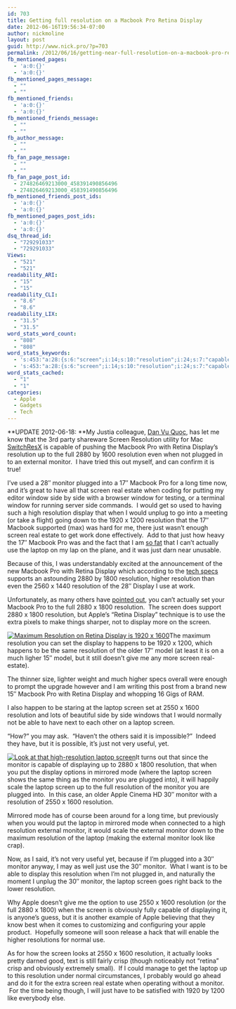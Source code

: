 ```yaml
---
id: 703
title: Getting full resolution on a Macbook Pro Retina Display
date: 2012-06-16T19:56:34-07:00
author: nickmoline
layout: post
guid: http://www.nick.pro/?p=703
permalink: /2012/06/16/getting-near-full-resolution-on-a-macbook-pro-retina-display/
fb_mentioned_pages:
  - 'a:0:{}'
  - 'a:0:{}'
fb_mentioned_pages_message:
  - ""
  - ""
fb_mentioned_friends:
  - 'a:0:{}'
  - 'a:0:{}'
fb_mentioned_friends_message:
  - ""
  - ""
fb_author_message:
  - ""
  - ""
fb_fan_page_message:
  - ""
  - ""
fb_fan_page_post_id:
  - 274826469213000_458391490856496
  - 274826469213000_458391490856496
fb_mentioned_friends_post_ids:
  - 'a:0:{}'
  - 'a:0:{}'
fb_mentioned_pages_post_ids:
  - 'a:0:{}'
  - 'a:0:{}'
dsq_thread_id:
  - "729291033"
  - "729291033"
Views:
  - "521"
  - "521"
readability_ARI:
  - "15"
  - "15"
readability_CLI:
  - "8.6"
  - "8.6"
readability_LIX:
  - "31.5"
  - "31.5"
word_stats_word_count:
  - "808"
  - "808"
word_stats_keywords:
  - 's:453:"a:28:{s:6:"screen";i:14;s:10:"resolution";i:24;s:7:"capable";i:3;s:7:"macbook";i:7;s:6:"retina";i:5;s:4:"full";i:4;i:2880;i:6;i:1600;i:5;s:7:"plugged";i:6;s:8:"external";i:4;s:7:"monitor";i:13;s:4:"time";i:3;s:4:"real";i:4;s:6:"estate";i:4;s:6:"window";i:3;s:4:"side";i:5;s:7:"display";i:9;i:1920;i:3;i:1200;i:3;s:4:"just";i:6;s:8:"actually";i:3;s:6:"laptop";i:9;i:1800;i:5;s:6:"higher";i:3;i:2550;i:4;s:8:"mirrored";i:3;s:4:"mode";i:3;s:5:"apple";i:4;}";'
  - 's:453:"a:28:{s:6:"screen";i:14;s:10:"resolution";i:24;s:7:"capable";i:3;s:7:"macbook";i:7;s:6:"retina";i:5;s:4:"full";i:4;i:2880;i:6;i:1600;i:5;s:7:"plugged";i:6;s:8:"external";i:4;s:7:"monitor";i:13;s:4:"time";i:3;s:4:"real";i:4;s:6:"estate";i:4;s:6:"window";i:3;s:4:"side";i:5;s:7:"display";i:9;i:1920;i:3;i:1200;i:3;s:4:"just";i:6;s:8:"actually";i:3;s:6:"laptop";i:9;i:1800;i:5;s:6:"higher";i:3;i:2550;i:4;s:8:"mirrored";i:3;s:4:"mode";i:3;s:5:"apple";i:4;}";'
word_stats_cached:
  - "1"
  - "1"
categories:
  - Apple
  - Gadgets
  - Tech
---
```

**UPDATE 2012-06-18: **My Justia colleague, <a title="Dan Vu Quoc" href="http://www.vuquoc.com/" target="_blank">Dan Vu Quoc</a>, has let me know that the 3rd party shareware Screen Resolution utility for Mac <a href="http://www.madrau.com/download/latest/latest.html" target="_blank">SwitchResX</a> is capable of pushing the Macbook Pro with Retina Display&#8217;s resolution up to the full 2880 by 1600 resolution even when not plugged in to an external monitor.  I have tried this out myself, and can confirm it is true!

I&#8217;ve used a 28&#8243; monitor plugged into a 17&#8243; Macbook Pro for a long time now, and it&#8217;s great to have all that screen real estate when coding for putting my editor window side by side with a browser window for testing, or a terminal window for running server side commands.  I would get so used to having such a high resolution display that when I would unplug to go into a meeting (or take a flight) going down to the 1920 x 1200 resolution that the 17&#8243; Macbook supported (max) was hard for me, there just wasn&#8217;t enough screen real estate to get work done effectively.  Add to that just how heavy the 17&#8243; Macbook Pro was and the fact that I am [so fat](https://www.nick.pro/2012/06/01/weight-loss-update-and-transparency/ "Weight Loss Update and transparency") that I can&#8217;t actually use the laptop on my lap on the plane, and it was just darn near unusable.

Because of this, I was understandably excited at the announcement of the new Macbook Pro with Retina Display which according to the <a href="http://www.apple.com/macbook-pro/specs/" target="_blank">tech specs</a> supports an astounding 2880 by 1800 resolution, higher resolution than even the 2560 x 1440 resolution of the 28&#8243; Display I use at work.

Unfortunately, as many others have <a href="http://news.cnet.com/8301-33620_3-57454551-278/forget-retina-look-how-much-the-new-macbook-pro-displays/" target="_blank">pointed out</a>, you can&#8217;t actually set your Macbook Pro to the full 2880 x 1800 resolution.  The screen does support 2880 x 1800 resolution, but Apple&#8217;s &#8220;Retina Display&#8221; technique is to use the extra pixels to make things sharper, not to display more on the screen.<!--more-->

[<img class="alignright size-medium wp-image-704" title="Maximum Resolution on Retina Display is 1920 x 1600" src="https://i0.wp.com/www.nick.pro/wp-content/uploads/2012/06/Region-capture-1-300x185.png?fit=300%2C300&#038;ssl=1" alt="Maximum Resolution on Retina Display is 1920 x 1600" data-recalc-dims="1" />](https://i1.wp.com/www.nick.pro/wp-content/uploads/2012/06/Region-capture-1.png?ssl=1)The maximum resolution you can set the display to happens to be 1920 x 1200, which happens to be the same resolution of the older 17&#8243; model (at least it is on a much ligher 15&#8243; model, but it still doesn&#8217;t give me any more screen real-estate).

The thinner size, lighter weight and much higher specs overall were enough to prompt the upgrade however and I am writing this post from a brand new 15&#8243; Macbook Pro with Retina Display and whopping 16 Gigs of RAM.

I also happen to be staring at the laptop screen set at 2550 x 1600 resolution and lots of beautiful side by side windows that I would normally not be able to have next to each other on a laptop screen.

&#8220;How?&#8221; you may ask.  &#8220;Haven&#8217;t the others said it is impossible?&#8221;  Indeed they have, but it is possible, it&#8217;s just not very useful, yet.

[<img class="alignleft size-medium wp-image-705" title="Look at that high-resolution laptop screen" src="https://i0.wp.com/www.nick.pro/wp-content/uploads/2012/06/100_0150-e1339900862458-300x288.jpg?fit=300%2C300&#038;ssl=1" alt="Look at that high-resolution laptop screen" data-recalc-dims="1" />](https://i2.wp.com/www.nick.pro/wp-content/uploads/2012/06/100_0150-e1339900862458.jpg?ssl=1)It turns out that since the monitor is capable of displaying up to 2880 x 1800 resolution, that when you put the display options in mirrored mode (where the laptop screen shows the same thing as the monitor you are plugged into), it will happily scale the laptop screen up to the full resolution of the monitor you are plugged into.  In this case, an older Apple Cinema HD 30&#8243; monitor with a resolution of 2550 x 1600 resolution.

Mirrored mode has of course been around for a long time, but previously when you would put the laptop in mirrored mode when connected to a high resolution external monitor, it would scale the external monitor down to the maximum resolution of the laptop (making the external monitor look like crap).

Now, as I said, it&#8217;s not very useful yet, because if I&#8217;m plugged into a 30&#8243; monitor anyway, I may as well just use the 30&#8243; monitor.  What I want is to be able to display this resolution when I&#8217;m not plugged in, and naturally the moment I unplug the 30&#8243; monitor, the laptop screen goes right back to the lower resolution.

Why Apple doesn&#8217;t give me the option to use 2550 x 1600 resolution (or the full 2880 x 1800) when the screen is obviously fully capable of displaying it, is anyone&#8217;s guess, but it is another example of Apple believing that they know best when it comes to customizing and configuring your apple product.  Hopefully someone will soon release a hack that will enable the higher resolutions for normal use.

As for how the screen looks at 2550 x 1600 resolution, it actually looks pretty darned good, text is still fairly crisp (though noticeably not &#8220;retina&#8221; crisp and obviously extremely small).  If I could manage to get the laptop up to this resolution under normal circumstances, I probably would go ahead and do it for the extra screen real estate when operating without a monitor.  For the time being though, I will just have to be satisfied with 1920 by 1200 like everybody else.